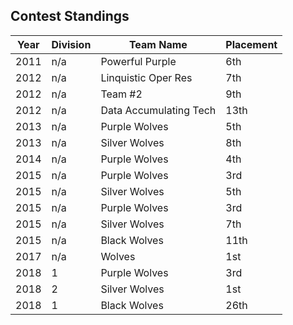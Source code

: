 ## Contest Standings ## 

| Year | Division | Team Name |  Placement |
| ---- | --- | --- | --- |
| 2011 | n/a | Powerful Purple | 6th |
| 2012 | n/a | Linquistic Oper Res | 7th |
| 2012 | n/a | Team #2 | 9th |
| 2012 | n/a | Data Accumulating Tech | 13th |
| 2013 | n/a | Purple Wolves | 5th |
| 2013 | n/a | Silver Wolves | 8th |
| 2014 | n/a | Purple Wolves | 4th |
| 2015 | n/a | Purple Wolves | 3rd |
| 2015 | n/a | Silver Wolves | 5th |
| 2015 | n/a | Purple Wolves | 3rd |
| 2015 | n/a | Silver Wolves | 7th |
| 2015 | n/a | Black Wolves | 11th |
| 2017 | n/a | Wolves | 1st| 
| 2018 | 1 | Purple Wolves | 3rd |
| 2018 | 2 | Silver Wolves | 1st |
| 2018 | 1 | Black Wolves | 26th |